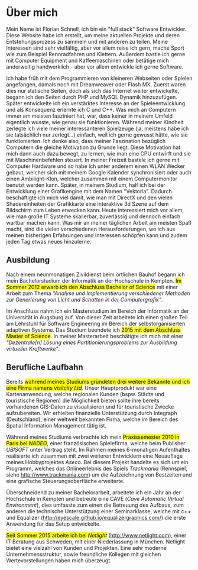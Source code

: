 # Über mich
Mein Name ist Florian Schnell, ich bin ein "full stack" Software Entwickler. Diese Website habe ich erstellt, um meine aktuellen Projekte und deren Entstehungsprozess zu sammeln und mit anderen zu teilen. Meine Interessen sind sehr vielfältig, aber vor allem reise ich gern, mache Sport wie zum Beispiel Rennradfahren und Klettern. Außerdem bastle ich gerne mit Computer Equipment und Kaffeemaschinen oder betätige mich anderweitig handwerklich - aber vor allem entwickle ich gerne Software.

Ich habe früh mit dem Programmieren von kleineren Webseiten oder Spielen angefangen, damals noch mit Dreamweaver oder Flash MX. Zuerst waren dies nur statische Seiten, doch als sich das Internet weiter entwickelte, begann ich den Seiten durch PHP und MySQL Dynamik hinzuzufügen.
Später entwickelte ich ein verstärktes Interesse an der Spieleentwicklung und als Konsequenz erlernte ich C und C++.
Was mich an Computern immer am meisten fasziniert hat, war, dass keiner in meinem Umfeld eigentlich wusste, wie genau sie funktionieren. Während meiner Kindheit zerlegte ich viele meiner interessanteren Spielzeuge (ja, meistens habe ich sie tatsächlich nur zerlegt...) einfach, weil ich gerne gewusst hätte, wie sie funktionierten.
Ich denke also, dass meiner Faszination bezüglich Computern die gleiche Motivation zu Grunde liegt. Diese Motivation hat mich dann auch dazu bewegt, zu lernen, wie man eine CPU entwirft und sie mit Maschinenbefehlen steuert. In meiner Freizeit bastele ich gerne mit Computer Hardware und so habe ich unter anderem einen WLAN Wecker gebaut, welcher sich mit meinem Google Kalender synchronisiert oder auch einen Ambilight-Klon, welcher zusammen mit einem Computermonitor benutzt werden kann.
Später, in meinem Studium, half ich bei der Entwicklung einer Grafikengine mit dem Namen "Vektoria". Dadurch beschäftigte ich mich viel damit, wie man mit DirectX und den vielen Shadereinheiten der Grafikkarte eine interaktive 3d Szene auf dem Bildschirm zum Leben erwecken kann.
Heute interessiert mich vor allem, wie man große IT Systeme skalierbar, zuverlässig und dennoch einfach wartbar machen kann. Was mir an meiner täglichen Arbeit am meisten Spaß macht, sind die vielen verschiedenen Herausforderungen, wo ich aus meinen bisherigen Erfahrungen und Interessen schöpfen kann und zudem jeden Tag etwas neues hinzulerne.

## Ausbildung
Nach einem neunmonatigen Zivildienst beim örtlichen Bauhof begann ich mein Bachelorstudium der Informatik an der Hochschule in Kempten. <mark>Im Sommer 2012 erwarb ich den Abschluss Bachelor of Science</mark> mit einer Arbeit zum Thema *"Analyse und Implementierung verschiedener Methoden zur Generierung von Licht und Schatten in der Computergrafik"*.

Im Anschluss nahm ich ein Masterstudium im Bereich der Informatik an der Universität in Augsburg auf. Von dieser Zeit arbeitete ich einen großen Teil am Lehrstuhl für Software Engineering im Bereich der selbstorganisierten adaptiven Systeme. Das Studium beendete ich <mark>2015 mit dem Abschluss Master of Science</mark>. In meiner Masterarbeit beschätigte ich mich mit einer *"Dezentrale[n] Lösung eines Partitionierungsproblems zur Ausbildung virtueller Kraftwerke"*.

## Berufliche Laufbahn
Bereits <mark>während meines Studiums gründeten drei weitere Bekannte und ich eine Firma namens *visitcity Ltd*</mark>. Unser Hauptprodukt war eine Kartenanwendung, welche regionalen Kunden (bspw. Städte und touristische Regionen) die Möglichkeit bieten sollte ihre bereits vorhandenen GIS-Daten zu visualisieren und für touristische Zwecke aufzubereiten. Wir erhielten finanzielle Unterstützung durch Integraph (Deutschland), einer weltweit bekannten Firma, welche im Bereich des Spatial Information Management tätig ist.

Während meines Studiums verbrachte ich mein <mark>Praxissemester 2010 in Paris bei *NADEO*</mark>, einer französischen Spielefirma, welche beim Publisher *UBISOFT* unter Vertrag steht. Im Rahmen meines 6-monatigen Aufenthaltes realisierte ich zusammen mit zwei weiteren Entwicklern eine Neuauflage meines Hobbyprojektes *Aseco*. Bei diesem Projekt handelte es sich um ein Programm, welches das Onlineerlebnis des Spiels *Trackmania* (Rennspiel, siehe http://www.trackmania.com) um die Aufzeichnung von Bestzeiten und eine grafische Steuerungsoberfläche erweiterte.

Überschneidend zu meiner Bachelorarbeit, arbeitete ich ein Jahr an der Hochschule in Kempten und betreute eine CAVE (*Cave Automatic Virtual Environment*), dies umfasste zum einen die Betreuung des Aufbaus, zum anderen die technische Unterstützung einer Seminarklasse, welche mit c++ und Equalizer (http://eyescale.github.io/equalizergraphics.com/) die erste Anwendung für das Setup entwickelte.

<mark>Seit Sommer 2015 arbeite ich bei *Netlight*</mark> (http://www.netlight.com), einer IT Beratung aus Schweden, mit einer Niederlassung in München. Netlight bietet eine vielzahl von Kunden und Projekten. Eine sehr moderne Unternehmensstruktur, sowie freundliche Kollegen mit gleichen Wertevorstellungen haben mich überzeugt.